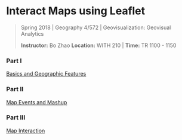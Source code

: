 # Interact Maps using Leaflet

> Spring 2018 | Geography 4/572 | Geovisualization: Geovisual Analytics
>
> **Instructor:** Bo Zhao  **Location:** WITH 210 | **Time:** TR 1100 - 1150



### Part I

[Basics and Geographic Features](part01/)

### Part II

[Map Events and Mashup](part02/)

### Part III

[Map Interaction](part03/)